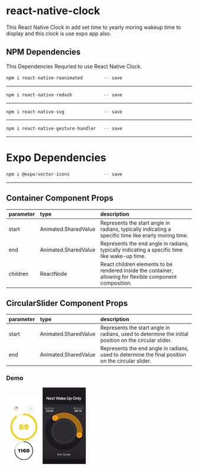 # react-native-clock

This React Native Clock in add set time to yearly moring wakeup time to display and this clock is use expo app also.

## NPM Dependencies

This Dependencies Requried to use React Native Clock.

```jsx
npm i react-native-reanimated        -- save
```

---

```jsx
npm i react-native-redash            -- save
```

---


```jsx
npm i react-native-svg               -- save
```

---

```jsx
npm i react-native-gesture-handler   -- save
```

---


# Expo Dependencies

```jsx
npm i @expo/vector-icons             -- save
```

---

## Container Component Props

| parameter  | type   |  description |
| :--------  | :----  |  :---------- |
| start      | Animated.SharedValue<number> |  Represents the start angle in radians, typically indicating a specific time like erarly moring time.|
| end        | Animated.SharedValue<number>  |  Represents the end angle in radians, typically indicating a specific time like wake-up time.|
| children   |ReactNode| React children elements to be rendered inside the container, allowing for flexible component composition.|


## CircularSlider Component Props

| parameter  | type   |  description |
| :--------  | :----  |  :---------- |
| start      | Animated.SharedValue<number> |  Represents the start angle in radians, used to determine the initial position on the circular slider.|
| end        | Animated.SharedValue<number> |  Represents the end angle in radians, used to determine the final position on the circular slider.|

### Demo 

![clock](clock.gif)
![time](time.gif)
